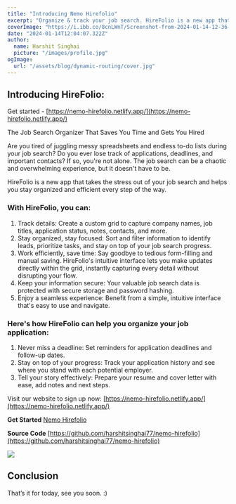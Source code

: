 ```yaml
---
title: "Introducing Nemo Hirefolio"
excerpt: "Organize & track your job search. HireFolio is a new app that takes the stress out of your job search and helps you stay organized and efficient every step of the way."
coverImage: "https://i.ibb.co/8cnLWnT/Screenshot-from-2024-01-14-12-36-24.png"
date: "2024-01-14T12:04:07.322Z"
author:
  name: Harshit Singhai
  picture: "/images/profile.jpg"
ogImage:
  url: "/assets/blog/dynamic-routing/cover.jpg"
---
```


## Introducing HireFolio:

Get started - [https://nemo-hirefolio.netlify.app/](https://nemo-hirefolio.netlify.app/)

The Job Search Organizer That Saves You Time and Gets You Hired

Are you tired of juggling messy spreadsheets and endless to-do lists during your job search? Do you ever lose track of applications, deadlines, and important contacts? If so, you're not alone. The job search can be a chaotic and overwhelming experience, but it doesn't have to be.

HireFolio is a new app that takes the stress out of your job search and helps you stay organized and efficient every step of the way.

### With HireFolio, you can:

1. Track details: Create a custom grid to capture company names, job titles, application status, notes, contacts, and more.
2. Stay organized, stay focused: Sort and filter information to identify leads, prioritize tasks, and stay on top of your job search progress.
3. Work efficiently, save time: Say goodbye to tedious form-filling and manual saving. HireFolio's intuitive interface lets you make updates directly within the grid, instantly capturing every detail without disrupting your flow.
4. Keep your information secure: Your valuable job search data is protected with secure storage and password hashing.
5. Enjoy a seamless experience: Benefit from a simple, intuitive interface that's easy to use and navigate.

### Here's how HireFolio can help you organize your job application:

1. Never miss a deadline: Set reminders for application deadlines and follow-up dates.
2. Stay on top of your progress: Track your application history and see where you stand with each potential employer.
3. Tell your story effectively: Prepare your resume and cover letter with ease, add notes and next steps.

Visit our website to sign up now:
[https://nemo-hirefolio.netlify.app/](https://nemo-hirefolio.netlify.app/)

**Get Started** [Nemo Hirefolio](https://nemo-hirefolio.netlify.app/)

**Source Code**
[https://github.com/harshitsinghai77/nemo-hirefolio](https://github.com/harshitsinghai77/nemo-hirefolio)

<img src='https://i.giphy.com/x58AS8I9DBRgA.webp' />

## Conclusion

That’s it for today, see you soon. :)
